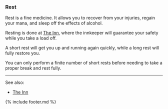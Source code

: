 ### Rest
Rest is a fine medicine. It allows you to recover from your injuries, regain your mana, and sleep off the effects
  of alcohol.

Resting is done at [The Inn](../inn/index.md), where the innkeeper will guarantee your safety while you take a load off.

A short rest will get you up and running again quickly, while a long rest will fully restore you.

You can only perform a finite number of short rests before needing to take a proper break and rest fully.

---

See also:
 - [The Inn](../inn/index.md)

{% include footer.md %}